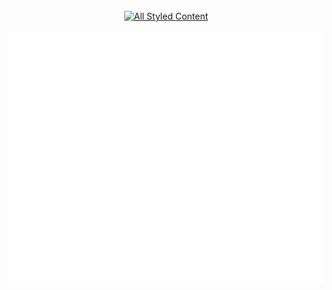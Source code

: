 <div align="center">
	<br>
	<a href="https://raw.githubusercontent.com/vikaspatelp83/vikaspatelp83/main/README.md">
		<img src="./content.svg" width="800" height="400" alt="All Styled Content">
	</a>
	<br>
</div>

<div align="center">
	<br>
	<a href="https://raw.githubusercontent.com/vikaspatelp83/vikaspatelp83/main/README.md">
		<img src="./demo.svg" width="800" height="400" alt="Click to see the source">
	</a>
	<br>
</div>
